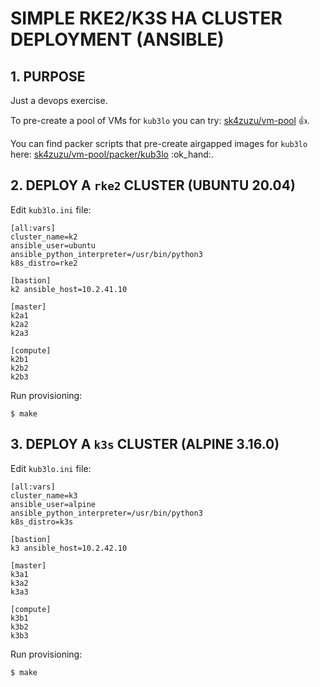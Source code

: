 SIMPLE RKE2/K3S HA CLUSTER DEPLOYMENT (ANSIBLE)
===============================================

## 1. PURPOSE

Just a devops exercise.

To pre-create a pool of VMs for `kub3lo` you can try: [sk4zuzu/vm-pool](https://github.com/sk4zuzu/vm-pool.git) :+1:.

You can find packer scripts that pre-create airgapped images for `kub3lo` here: [sk4zuzu/vm-pool/packer/kub3lo](https://github.com/sk4zuzu/vm-pool/tree/master/packer/kub3lo) :ok\_hand:.

## 2. DEPLOY A `rke2` CLUSTER (UBUNTU 20.04)

Edit `kub3lo.ini` file:

```dosini
[all:vars]
cluster_name=k2
ansible_user=ubuntu
ansible_python_interpreter=/usr/bin/python3
k8s_distro=rke2

[bastion]
k2 ansible_host=10.2.41.10

[master]
k2a1
k2a2
k2a3

[compute]
k2b1
k2b2
k2b3
```

Run provisioning:

```shell
$ make
```

## 3. DEPLOY A `k3s` CLUSTER (ALPINE 3.16.0)

Edit `kub3lo.ini` file:

```dosini
[all:vars]
cluster_name=k3
ansible_user=alpine
ansible_python_interpreter=/usr/bin/python3
k8s_distro=k3s

[bastion]
k3 ansible_host=10.2.42.10

[master]
k3a1
k3a2
k3a3

[compute]
k3b1
k3b2
k3b3
```

Run provisioning:

```shell
$ make
```

